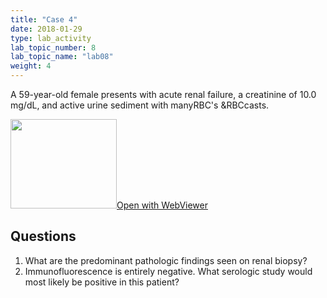 ```yaml
---
title: "Case 4"
date: 2018-01-29
type: lab_activity
lab_topic_number: 8
lab_topic_name: "lab08"
weight: 4
---
```

<div class="entrybody">
<p>A 59-year-old female presents with acute renal failure, a creatinine of 10.0 mg/dL, and active urine sediment with many<span class="caps">RBC'</span>s &amp;<span class="caps">RBC</span>casts.<br clear="all"></p>

<div class="thumbnail"><a href="http://virtualslides.cumc.columbia.edu/Renal%20Path%2004.svs/view.apml?" target="_blank"><img alt="" src="http://pathologylab.ccnmtl.columbia.edu/assets/images/slide_renal_case4.jpg" width="170" height="143" class="mt-image-left"></a><a href="http://virtualslides.cumc.columbia.edu/Renal%20Path%2004.svs/view.apml?" target="_blank">Open with WebViewer</a></div>

<h2>Questions</h2>


<ol>
<li>What are the predominant pathologic findings seen on renal biopsy?</li>
<li>Immunofluorescence is entirely negative. What serologic study would most likely be positive in this patient?</li>
</ol>


						
</div>
